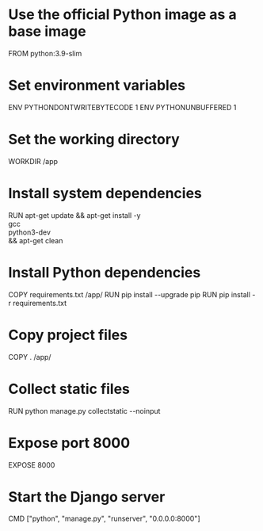 # Use the official Python image as a base image

FROM python:3.9-slim

# Set environment variables

ENV PYTHONDONTWRITEBYTECODE 1
ENV PYTHONUNBUFFERED 1

# Set the working directory

WORKDIR /app

# Install system dependencies

RUN apt-get update && apt-get install -y \
 gcc \
 python3-dev \
 && apt-get clean

# Install Python dependencies

COPY requirements.txt /app/
RUN pip install --upgrade pip
RUN pip install -r requirements.txt

# Copy project files

COPY . /app/

# Collect static files

RUN python manage.py collectstatic --noinput

# Expose port 8000

EXPOSE 8000

# Start the Django server

CMD ["python", "manage.py", "runserver", "0.0.0.0:8000"]
